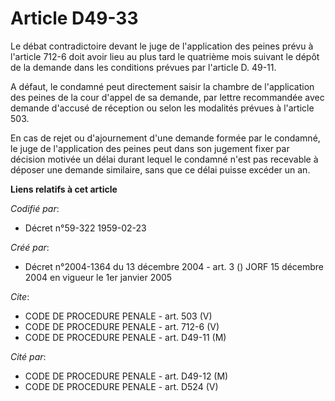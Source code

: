 # Article D49-33

Le débat contradictoire devant le juge de l'application des peines prévu à l'article 712-6 doit avoir lieu au plus tard le
quatrième mois suivant le dépôt de la demande dans les conditions prévues par l'article D. 49-11.

A défaut, le condamné peut directement saisir la chambre de l'application des peines de la cour d'appel de sa demande, par
lettre recommandée avec demande d'accusé de réception ou selon les modalités prévues à l'article 503.

En cas de rejet ou d'ajournement d'une demande formée par le condamné, le juge de l'application des peines peut dans son
jugement fixer par décision motivée un délai durant lequel le condamné n'est pas recevable à déposer une demande similaire,
sans que ce délai puisse excéder un an.

**Liens relatifs à cet article**

_Codifié par_:

  - Décret n°59-322 1959-02-23

_Créé par_:

  - Décret n°2004-1364 du 13 décembre 2004 - art. 3 () JORF 15 décembre 2004 en vigueur le 1er janvier 2005

_Cite_:

  - CODE DE PROCEDURE PENALE - art. 503 (V)
  - CODE DE PROCEDURE PENALE - art. 712-6 (V)
  - CODE DE PROCEDURE PENALE - art. D49-11 (M)

_Cité par_:

  - CODE DE PROCEDURE PENALE - art. D49-12 (M)
  - CODE DE PROCEDURE PENALE - art. D524 (V)
